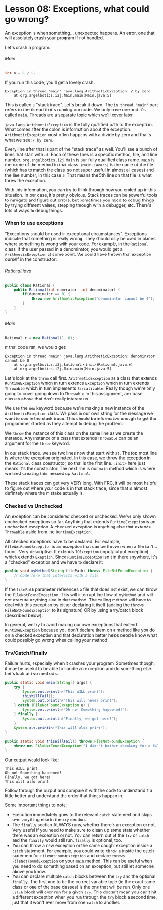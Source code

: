 # Lesson 08: Exceptions, what could go wrong?
An exception is when something... unexpected happens. An error, one that will absolutely crash your program if not handled.

Let's crash a program.
###### Main
```java
int x = 5 / 0;
```

If you run this code, you'll get a lovely crash:
```
Exception in thread "main" java.lang.ArithmeticException: / by zero
	at org.angelbotics.i2j.Main.main(Main.java:5)
```

This is called a "stack trace". Let's break it down. The `in thread "main"` part refers to the thread that's running our code. We only have one and it's called `main`. Threads are a separate topic which we'll cover later.

`java.lang.ArithmeticException` is the fully qualified path to the exception. What comes after the colon is information about the exception. `ArithmeticException` most often happens with a divide by zero and that's what we see: `/ by zero`.

Every line after that is part of the "stack trace" as well. You'll see a bunch of lines that start with `at`.  Each of these lines is a specific method, file, and line number. `org.angelbotics.i2j.Main` is our fully qualified class name. `main` is the name of the method in that class. `(Main.java:5)` is the name of the file (which has to match the class, so not super useful in almost all cases) and the line number, in this case `5`. That means the 5th line on that file is what threw the exception.

With this information, you can try to think through how you ended up in this situation. In our case, it's pretty obvious. Stack traces can be powerful tools to navigate and figure out errors, but sometimes you need to debug things by trying different values, stepping through with a debugger, etc. There's lots of ways to debug things.
### When to use exceptions
"Exceptions should be used in exceptional circumstances". Exceptions indicate that something is really wrong. They should only be used in places where something is wrong with your code. For example, in the `Rational` class, if the user passed in a denominator, you would get a `ArithmeticException` at some point. We could have thrown that exception ourself in the constructor:
###### Rational.java
```java
public class Rational {
	public Rational(int numerator, int denominator) {
		if(denominator == 0) {
			throw new ArithmeticException("denominator cannot be 0");
		}
	}
}
```
###### Main
```java
Rational r = new Rational(1, 0);
```

If that code ran, we would get:
```
Exception in thread "main" java.lang.ArithmeticException: denominator cannot be 0
	at org.angelbotics.i2j.Rational.<init>(Rational.java:6)
	at org.angelbotics.i2j.Main.main(Main.java:5)
```

Let's look at the `throw` call first. `ArithmeticException` as a class that extends `RuntimeException` which in turn extends `Exception` which in turn extends `Throwable` which in turn implements `Serializable`. Really though we're only going to cover going down to `Throwable` in this assignment, any base classes above that don't really interest us.

We use the `new` keyword because we're making a new instance of the `ArithmeticException` class. We pass in our own string for the message we want to see in the stack trace. This should be informative enough to get the programmer started as they attempt to debug the problem.

We `throw` the instance of this class on the same line as we create the instance. Any instance of a class that extends `Throwable` can be an argument for the `throw` keyword.

In our stack trace, we see two lines now that start with `at`. The top most line is where the exception originated. In this case, we threw the exception in the `Rational` class constructor, so that is the first line. `<init>` here just means it's the constructor. The next line is our `main` method which is where we tried creating this messed up `Rational`.

These stack traces can get very VERY long. With FRC, it will be most helpful to figure out where your code is in that stack trace, since that is almost definitely where the mistake actually is.
### Checked vs Unchecked
An exception can be considered checked or unchecked. We've only shown unchecked exceptions so far. Anything that extends `RuntimeException` is an unchecked exception. A checked exception is anything else that extends `Throwable` aside from the `RuntimeException`. 

All checked exceptions have to be declared. For example, `FileNotFoundException` is an exception that can be thrown when a file isn't... found. Very descriptive. It extends `IOException` (input/output exception) which extends `Exeption`. Since `RuntimeException` isn't in there anywhere, it's a "checked" exception and we have to declare it:
```java
public void myMethod(String filePath) throws FileNotFoundException {
	// Code here that interacts with a file
}
```

If the `filePath` parameter references a file that does not exist, we can throw the `FileNotFoundException`. This will interrupt the flow of `myMethod` and will not execute anything else in that method. The calling method will have to deal with this exception by either declaring it itself (adding the `throws FileNotFoundException` to its signature) OR by using a try/catch block (described below).

In general, we try to avoid making our own exceptions that extend `RuntimeException` because you don't declare them on a method like you do on a checked exception and that declaration better helps people know what could possibly go wrong when calling your method.

### Try/Catch/Finally
Failure hurts, especially when it crashes your program. Sometimes though, it may be useful to be able to handle an exception and do something else. Let's look at two methods:
```java
public static void main(String[] args) {  
    try {  
        System.out.println("This WILL print");  
        thisWillFail();  
        System.out.println("This will never print");  
    } catch (FileNotFoundException e) {  
        System.out.println("Oh no! Something happened!");  
    } finally {  
        System.out.println("Finally, we got here!");  
    }  
    System.out.println("This will also print");  
}  
  
public static void thisWillFail() throws FileNotFoundException {  
    throw new FileNotFoundException("I didn't bother checking for a file ;p");  
}
```

Our output would look like:
```
This WILL print
Oh no! Something happened!
Finally, we got here!
This will also print
```

Follow through the output and compare it with the code to understand it a little better and understand the order that things happen in.

Some important things to note:
- Execution immediately goes to the relevant `catch` statement and skips over anything else in the `try` section.
- The `finally` section ALWAYS runs, whether there's an exception or not. Very useful if you need to make sure to clean up some state whether there was an exception or not. You can return out of the `try` or `catch` and the `finally` would still run. `finally` is optional, too.
- You can throw a new exception or the same caught exception inside a `catch` statement. For example, you could write `throw e` inside the catch statement for `FileNotFoundException` and declare `throws FileNotFoundException` on your `main` method. This can be useful when you need to do something based on an exception, but still let someone above you know.
- You can declare multiple `catch` blocks between the `try` and the optional `finally`. The first one to be the correct variable type (ie the exact same class or one of the base classes) is the one that will be run. Only one `catch` block will ever run for a given `try`. This doesn't mean you can't hit a different exception when you run through the `try` block a second time, just that it won't ever move from one `catch` to another.